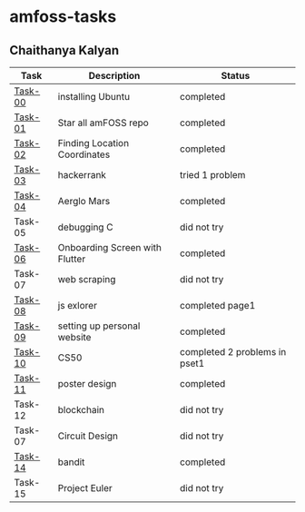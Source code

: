 # amfoss-tasks

## Chaithanya Kalyan

**Task** | **Description** | **Status**
---|---|---
[Task-00](https://github.com/Chaithanya512/amfoss-tasks/tree/main/Task-00)| installing Ubuntu| completed
[Task-01](https://github.com/Chaithanya512/amfoss-tasks/tree/main/Task-01)| Star all amFOSS repo| completed
[Task-02](https://github.com/Chaithanya512/amfoss-tasks/tree/main/Task-02)| Finding Location Coordinates| completed
[Task-03](https://github.com/Chaithanya512/amfoss-tasks/tree/main/Task-03)| hackerrank | tried 1 problem
[Task-04](https://github.com/Chaithanya512/amfoss-tasks/tree/main/Task-04)| Aerglo Mars| completed
Task-05| debugging C | did not try
[Task-06](https://github.com/Chaithanya512/amfoss-tasks/tree/main/Task-06)| Onboarding Screen with Flutter| completed
Task-07| web scraping| did not try
[Task-08](https://github.com/Chaithanya512/amfoss-tasks/tree/main/Task-08)| js exlorer| completed page1
[Task-09](https://github.com/Chaithanya512/amfoss-tasks/tree/main/Task-09)| setting up personal website| completed
[Task-10](https://github.com/Chaithanya512/amfoss-tasks/tree/main/Task-10)| CS50| completed 2 problems in pset1
[Task-11](https://github.com/Chaithanya512/amfoss-tasks/tree/main/Task-11)| poster design| completed
Task-12| blockchain| did not try
Task-07| Circuit Design| did not try
[Task-14](https://github.com/Chaithanya512/amfoss-tasks/tree/main/Task-14)| bandit| completed
Task-15| Project Euler| did not try




